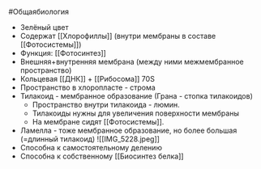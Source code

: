 #Общаябиология 
- Зелёный цвет
- Содержат [[Хлорофиллы]] (внутри мембраны в составе [[Фотосистемы]])
- Функция: [[Фотосинтез]]
- Внешняя+внутренняя мембрана (между ними межмембранное пространство)
- Кольцевая [[ДНК]] + [[Рибосома]] 70S 
- Пространство в хлоропласте - строма 
- Тилакоид - мембранное образование (Грана - стопка тилакоидов)
	- Пространство внутри тилакоида - люмин. 
	- Тилакоиды нужны для увеличения поверхности мембраны
	- На мембране сидят [[Фотосистемы]].
- Ламелла - тоже мембранное образование, но более большая (=длинный тилакоид)
![[IMG_5228.jpeg]]
- Способна к самостоятельному делению
- Способна к собственному [[Биосинтез белка]]